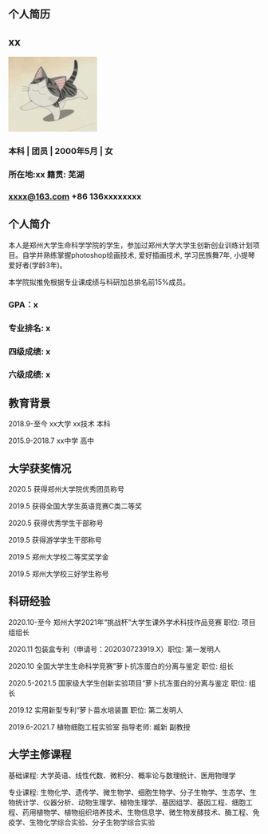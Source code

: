 ## 个人简历

## xx
![](https://github.com/fengyingfy/fengyingfy.github.io/blob/main/assets/images/cat.gif?raw=true)
### 本科 | 团员 | 2000年5月 | 女
### 所在地:xx 籍贯: 芜湖
### xxxx@163.com +86 136xxxxxxxx


## 个人简介
本人是郑州大学生命科学学院的学生，参加过郑州大学大学生创新创业训练计划项目。自学并熟练掌握photoshop绘画技术, 爱好插画技术, 学习民族舞7年, 小提琴爱好者(学龄3年)。

本学院拟推免根据专业课成绩与科研加总排名前15%成员。

### GPA：x
### 专业排名: x
### 四级成绩: x
### 六级成绩: x

## 教育背景
2018.9-至今 xx大学 xx技术   本科  

2015.9-2018.7 xx中学    高中    

## 大学获奖情况
2020.5 获得郑州大学院优秀团员称号

2019.5 获得全国大学生英语竞赛C类二等奖

2020.5 获得优秀学生干部称号

2019.5 获得游学学生干部称号

2019.5 郑州大学校二等奖奖学金

2019.5 郑州大学校三好学生称号

## 科研经验
2020.10-至今 郑州大学2021年“挑战杯”大学生课外学术科技作品竞赛 职位: 项目组组长

2020.11 包装盒专利（申请号：202030723919.X）职位: 第一发明人

2020.10 全国大学生生命科学竞赛”萝卜抗冻蛋白的分离与鉴定 职位: 组长

2020.5-2021.5 国家级大学生创新实验项目“萝卜抗冻蛋白的分离与鉴定 职位: 组长

2019.12 实用新型专利“萝卜苗水培装置 职位: 第二发明人

2019.6-2021.7 植物细胞工程实验室 指导老师: 臧新 副教授

## 大学主修课程
基础课程: 大学英语、线性代数、微积分、概率论与数理统计、医用物理学

专业课程: 生物化学、遗传学、微生物学、细胞生物学、分子生物学、生态学、生物统计学、仪器分析、动物生理学、植物生理学、基因组学、基因工程、细胞工程、药用植物学、植物组织培养技术、生物信息学、微生物发酵技术、酶工程、免疫学、生物化学综合实验、分子生物学综合实验

